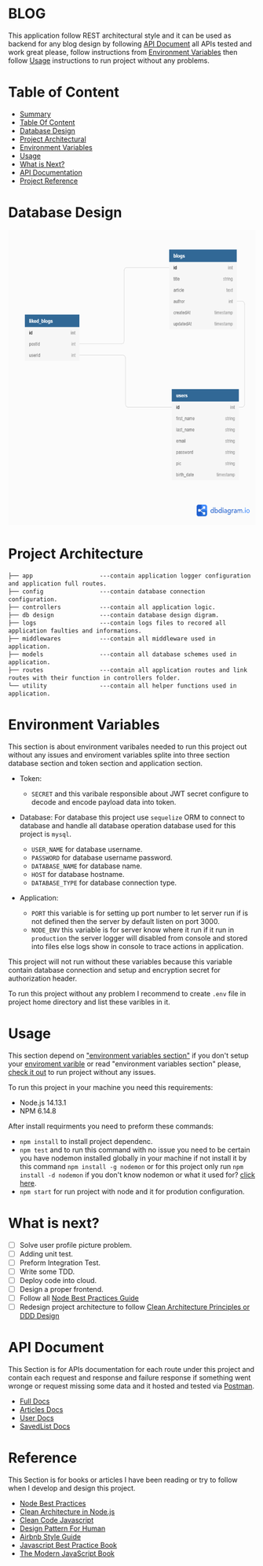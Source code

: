 # BLOG
This application follow REST architectural style and it can be used as backend for any blog design by following [API Document](#API_Document) all APIs tested and work great please,  follow instructions from [Environment Variables](#Environment_Variables) then follow [Usage](#Usage) instructions to run project without any problems.
# Table of Content
  - [Summary](#BLOG)
  - [Table Of Content](#Table_of_content)
  - [Database Design](#Database_design)
  - [Project Architectural](#Project_architecture)
  - [Environment Variables ](#Environment_variables )
  - [Usage](#Usage)
  - [What is Next?](#What_is_next?)
  - [API Documentation](#API_Document)
  - [Project Reference](#Reference)
# Database Design

  <img  src='./db design/blog database.png'  alt='database digram'  width='600' height='600' >
  
# Project Architecture
```
├── app                   ---contain application logger configuration and application full routes.
├── config                ---contain database connection configuration.
├── controllers           ---contain all application logic. 
├── db design             ---contain database design digram.  
├── logs                  ---contain logs files to recored all application faulties and informations.
├── middlewares           ---contain all middleware used in application.
├── models                ---contain all database schemes used in application. 
├── routes                ---contain all application routes and link routes with their function in controllers folder.
└── utility               ---contain all helper functions used in application.
```
# Environment Variables
  This section is about environment varibales needed to run this project out without any issues and enviroment variables splite into three section database section and token section and application section.
  - Token:
    - `SECRET` and this varibale responsible about JWT secret configure to decode and encode payload data into token. 
    
  - Database: For database this project use `sequelize` ORM to connect to database and handle all database operation database used for this project is `mysql`.
    - `USER_NAME` for database username.
    - `PASSWORD` for database username password.
    - `DATABASE_NAME` for database name.
    - `HOST` for database hostname.
    - `DATABASE_TYPE` for database connection type.
  - Application:
    - `PORT` this variable is for setting up port number to let server run if is not defined then the server by default listen on port 3000.
    -  `NODE_ENV` this variable is for server know where it run if it run in `production` the server logger will disabled from console and stored into files else logs show in console to trace actions in application.  
  
  This project will not run without these variables because this variable contain database connection and setup and encryption secret for authorization header.
  
  To run this project without any problem I recommend to create ```.env``` file in project home directory and list these varibles in it. 
     
# Usage
This section depend on ["environment variables section"](#Environment_variables) if you don't setup your [enviroment varible](#Environment_variables) or read "environment variables section" please, [check it out](#Environment_variables) to run project without any issues.

To run this project in your machine you need this requirements: 
- Node.js 14.13.1
- NPM 6.14.8

After install requirments you need to preform these commands:
- ```npm install``` to install project dependenc.
- ```npm test``` and to run this command with no issue you need to be certain you have nodemon installed globally in your machine if not install it by this command ```npm install -g nodemon``` or for this project only run ```npm install -d nodemon``` if you don't know nodemon or what it used for? [click here][NM].
- ```npm start``` for run project with node and it for prodution configuration. 

# What is next?
- [ ] Solve user profile picture problem.
- [ ] Adding unit test.
- [ ] Preform Integration Test.
- [ ] Write some TDD.
- [ ] Deploy code into cloud.
- [ ] Design a proper frontend.  
- [ ] Follow all [Node Best Practices Guide][NBP]
- [ ] Redesign project architecture to follow [Clean Architecture Principles or DDD Design][CAN]
# API Document
This Section is for APIs documentation for each route under this project and contain each request and response and failure response if something went wronge or request missing some data and it hosted and tested via [Postman][PM].
  - [Full Docs](https://documenter.getpostman.com/view/6747699/TzCQbmrE)
  - [Articles Docs](https://documenter.getpostman.com/view/6747699/TzCQbmrE#c56d0510-0d54-45c1-882a-26aebef33869)
  - [User Docs](https://documenter.getpostman.com/view/6747699/TzCQbmrE#0137d7db-e919-4f5a-97d6-efb2e1f8332c)
  - [SavedList Docs](https://documenter.getpostman.com/view/6747699/TzCQbmrE#bdab63e2-77a7-4d82-8315-3e7a7c00b8fb)
# Reference 
This Section is for books or articles I have been reading or try to follow when I develop and design this project.
- [Node Best Practices ][NBP]
- [Clean Architecture in Node.js][CAN]
- [Clean Code Javascript ](https://github.com/ryanmcdermott/clean-code-javascript)
- [Design Pattern For Human](https://github.com/kamranahmedse/design-patterns-for-humans)
- [Airbnb Style Guide](https://github.com/airbnb/javascript)
- [Javascript Best Practice Book](https://www.sitepoint.com/premium/books/javascript-best-practice/read/1)
- [The Modern JavaScript Book](https://javascript.info/)

[NBP]: https://github.com/goldbergyoni/nodebestpractices
[CAN]: https://github.com/howardmann/clean-node
[NM]: https://www.npmjs.com/package/nodemon
[PM]: https://www.postman.com/
